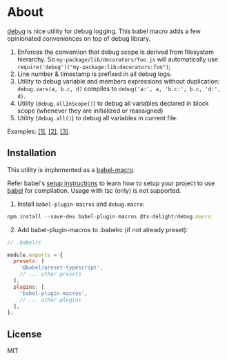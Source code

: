 # About

[debug](https://www.npmjs.com/package/debug) is nice utility for debug logging. This babel macro adds a few opinionated conveniences on top of debug library.

1. Enforces the convention that debug scope is derived from filesystem hierarchy. So `my-package/lib/decorators/foo.js` will automatically use `require('debug')("my-package:lib:decorators:foo")`;
2. Line number & timestamp is prefixed in all debug logs.
3. Utility to debug variable and members expressions without duplication: `debug.vars(a, b.c, d)` compiles to `debug('a:', a, 'b.c:', b.c, 'd:', d)`.
4. Utility (`debug.allInScope()`) to debug all variables declared in block scope (whenever they are initialized or reassigned)
5. Utility (`debug.all()`) to debug all variables in current file.

Examples: [[1]](https://github.com/ts-delight/debug.macro/blob/master/tests/fixtures/index.1.ts), [[2]](https://github.com/ts-delight/debug.macro/blob/master/tests/fixtures/index.2.ts), [[3]](https://github.com/ts-delight/debug.macro/blob/master/tests/fixtures/index.3.ts).

## Installation

This utility is implemented as a [babel-macro](https://github.com/kentcdodds/babel-plugin-macros).

Refer babel's [setup instructions](https://babeljs.io/setup) to learn how to setup your project to use [babel](https://babeljs.io) for compilation. Usage with tsc (only) is not supported.

1. Install `babel-plugin-macros` and `debug.macro`:

```js
npm install --save-dev babel-plugin-macros @ts-delight/debug.macro
```

2. Add babel-plugin-macros to .babelrc (if not already preset):

```js
// .babelrc

module.exports = {
  presets: [
    '@babel/preset-typescript',
    // ... other presets
  ],
  plugins: [
    'babel-plugin-macros',
    // ... other plugins
  ],
};
```

## License

MIT
